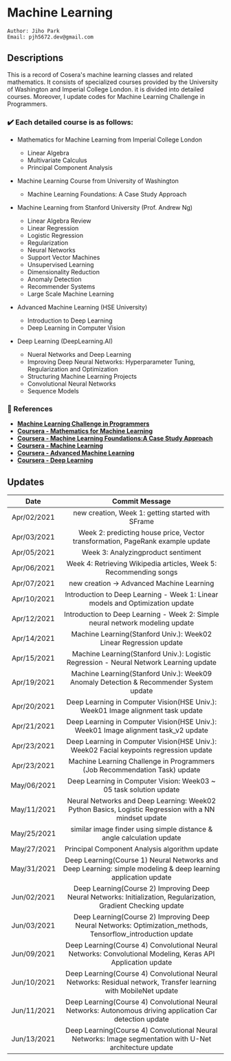 # Machine Learning
````
Author: Jiho Park
Email: pjh5672.dev@gmail.com
````

## Descriptions
This is a record of Cosera's machine learning classes and related mathematics. It consists of specialized courses provided by the University of Washington and Imperial College London. it is divided into detailed courses. Moreover, I update codes for Machine Learning Challenge in Programmers.      
  
### ✔️ Each detailed course is as follows:   
- Mathematics for Machine Learning from Imperial College London     
    - Linear Algebra
    - Multivariate Calculus
    - Principal Component Analysis  

- Machine Learning Course from University of Washington   
    - Machine Learning Foundations: A Case Study Approach

- Machine Learning from Stanford University (Prof. Andrew Ng)  
    - Linear Algebra Review
    - Linear Regression 
    - Logistic Regression
    - Regularization
    - Neural Networks
    - Support Vector Machines
    - Unsupervised Learning
    - Dimensionality Reduction
    - Anomaly Detection
    - Recommender Systems
    - Large Scale Machine Learning

- Advanced Machine Learning (HSE University)
    - Introduction to Deep Learning
    - Deep Learning in Computer Vision

- Deep Learning (DeepLearning.AI)
    - Nueral Networks and Deep Learning
    - Improving Deep Neural Networks: Hyperparameter Tuning, Regularization and Optimization
    - Structuring Machine Learning Projects
    - Convolutional Neural Networks
    - Sequence Models


### :memo: References
- **[Machine Learning Challenge in Programmers](https://programmers.co.kr)** 
- **[Coursera - Mathematics for Machine Learning](https://www.coursera.org/specializations/mathematics-machine-learning?)**  
- **[Coursera - Machine Learning Foundations:A Case Study Approach](https://www.coursera.org/learn/ml-foundations?specialization=machine-learning)**    
- **[Coursera - Machine Learning](https://www.coursera.org/learn/machine-learning)**   
- **[Coursera - Advanced Machine Learning](https://www.coursera.org/specializations/aml)**   
- **[Coursera - Deep Learning](https://www.coursera.org/specializations/deep-learning)**    


## Updates
| Date | Commit Message |
|:----:|:----:|
| Apr/02/2021 | new creation, Week 1: getting started with SFrame |
| Apr/03/2021 | Week 2: predicting house price, Vector transformation, PageRank example update |
| Apr/05/2021 | Week 3: Analyzingproduct sentiment | 
| Apr/06/2021 | Week 4: Retrieving Wikipedia articles, Week 5: Recommending songs | 
| Apr/07/2021 | new creation -> Advanced Machine Learning | 
| Apr/10/2021 | Introduction to Deep Learning - Week 1: Linear models and Optimization update | 
| Apr/12/2021 | Introduction to Deep Learning - Week 2: Simple neural network modeling update | 
| Apr/14/2021 | Machine Learning(Stanford Univ.): Week02 Linear Regression update |
| Apr/15/2021 | Machine Learning(Stanford Univ.): Logistic Regression - Neural Network Learning update |
| Apr/19/2021 | Machine Learning(Stanford Univ.): Week09 Anomaly Detection & Recommender System update |
| Apr/20/2021 | Deep Learning in Computer Vision(HSE Univ.): Week01 Image alignment task update |
| Apr/21/2021 | Deep Learning in Computer Vision(HSE Univ.): Week01 Image alignment task_v2 update |
| Apr/23/2021 | Deep Learning in Computer Vision(HSE Univ.): Week02 Facial keypoints regression update |
| Apr/23/2021 | Machine Learning Challenge in Programmers (Job Recommendation Task) update |
| May/06/2021 | Deep Learning in Computer Vision: Week03 ~ 05 task solution update |
| May/11/2021 | Neural Networks and Deep Learning: Week02 Python Basics, Logistic Regression with a NN mindset update |
| May/25/2021 | similar image finder using simple distance & angle calculation update |
| May/27/2021 | Principal Component Analysis algorithm update |
| May/31/2021 | Deep Learning(Course 1) Neural Networks and Deep Learning: simple modeling & deep learning application update |
| Jun/02/2021 | Deep Learning(Course 2) Improving Deep Neural Networks: Initialization, Regularization, Gradient Checking update |
| Jun/03/2021 | Deep Learning(Course 2) Improving Deep Neural Networks: Optimization_methods, Tensorflow_introduction update |
| Jun/09/2021 | Deep Learning(Course 4) Convolutional Neural Networks: Convolutional Modeling, Keras API Application update |
| Jun/10/2021 | Deep Learning(Course 4) Convolutional Neural Networks: Residual network, Transfer learning with MobileNet update |
| Jun/11/2021 | Deep Learning(Course 4) Convolutional Neural Networks: Autonomous driving application Car detection update |
| Jun/13/2021 | Deep Learning(Course 4) Convolutional Neural Networks: Image segmentation with U-Net architecture update |


